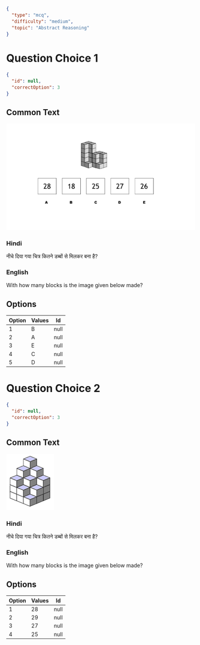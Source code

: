 ```json
{
  "type": "mcq",
  "difficulty": "medium",
  "topic": "Abstract Reasoning"
}
```

# Question Choice 1
```json
{
  "id": null,
  "correctOption": 3
}
```
## Common Text
![](images/question_14/choice1.png)

### Hindi
नीचे दिया गया चित्र कितने डब्बों से मिलकर बना है?

### English
With how many blocks is the image given below made?

## Options
| Option | Values |Id     |
|:-------|:-------|:-----:|
| 1      | B      |null   |
| 2      | A      |null   |
| 3      | E      |null   |
| 4      | C      |null   |
| 5      | D      |null   |


# Question Choice 2
```json
{
  "id": null,
  "correctOption": 3
}
```
## Common Text
![](images/question_14/choice2.gif)

### Hindi
नीचे दिया गया चित्र कितने डब्बों से मिलकर बना है?

### English
With how many blocks is the image given below made?

## Options
| Option | Values |Id     |
|:-------|:-------|:-----:|
| 1      | 28     |null   |
| 2      | 29     |null   |
| 3      | 27     |null   |
| 4      | 25     |null   |
